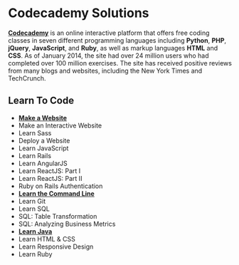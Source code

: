 # Codecademy Solutions

**[Codecademy](http://www.codecademy.com/)** is an online interactive platform that offers free coding classes in seven different programming languages including **Python**, **PHP**, **jQuery**, **JavaScript**, and **Ruby**, as well as markup languages **HTML** and **CSS**. As of January 2014, the site had over 24 million users who had completed over 100 million exercises. The site has received positive reviews from many blogs and websites, including the New York Times and TechCrunch.

## Learn To Code

- **[Make a Website](https://github.com/srsandy/Codecademy_Solutions/tree/master/Make%20a%20Website)**
- Make an Interactive Website
- Learn Sass
- Deploy a Website
- Learn JavaScript
- Learn Rails
- Learn AngularJS
- Learn ReactJS: Part I
- Learn ReactJS: Part II
- Ruby on Rails Authentication
- **[Learn the Command Line](https://github.com/srsandy/Codecademy_Solutions/tree/master/Learn%20Command%20Line)**
- Learn Git
- Learn SQL
- SQL: Table Transformation
- SQL: Analyzing Business Metrics
- **[Learn Java](https://github.com/srsandy/Codecademy_Solutions/tree/master/Learn%20Java)**
- Learn HTML & CSS
- Learn Responsive Design
- Learn Ruby

